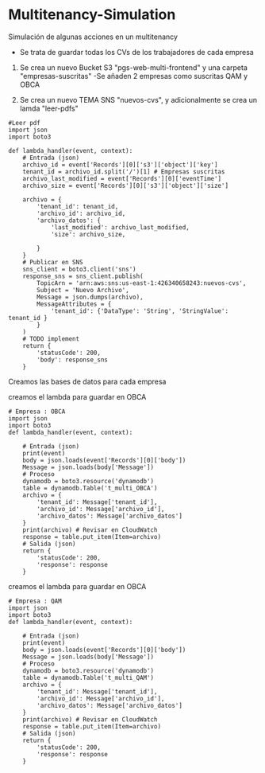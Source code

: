 # Multitenancy-Simulation
Simulación de algunas acciones en un multitenancy

- Se trata de guardar todas los CVs de los trabajadores de cada empresa

1) Se crea un nuevo Bucket S3 "pgs-web-multi-frontend" y una carpeta
 "empresas-suscritas" 
 -Se añaden 2 empresas como suscritas QAM y OBCA

2) Se crea un nuevo TEMA SNS "nuevos-cvs",  y adicionalmente se crea un lamda "leer-pdfs" 
 
```
#Leer pdf
import json
import boto3

def lambda_handler(event, context):
    # Entrada (json)
    archivo_id = event['Records'][0]['s3']['object']['key']
    tenant_id = archivo_id.split('/')[1] # Empresas suscritas
    archivo_last_modified = event['Records'][0]['eventTime']
    archivo_size = event['Records'][0]['s3']['object']['size']
    
    archivo = {
        'tenant_id': tenant_id,
        'archivo_id': archivo_id,
        'archivo_datos': {
            'last_modified': archivo_last_modified,
            'size': archivo_size,
            
        }    
    }
    # Publicar en SNS
    sns_client = boto3.client('sns')
    response_sns = sns_client.publish(
        TopicArn = 'arn:aws:sns:us-east-1:426340658243:nuevos-cvs',
        Subject = 'Nuevo Archivo',
        Message = json.dumps(archivo),
        MessageAttributes = {
            'tenant_id': {'DataType': 'String', 'StringValue': tenant_id }
        }
    )    
    # TODO implement
    return {
        'statusCode': 200,
        'body': response_sns
    }
```



Creamos las bases de datos para cada empresa 



creamos el lambda para guardar en OBCA

```
# Empresa : OBCA
import json
import boto3
def lambda_handler(event, context):
    
    # Entrada (json)
    print(event)
    body = json.loads(event['Records'][0]['body'])
    Message = json.loads(body['Message'])
    # Proceso
    dynamodb = boto3.resource('dynamodb')
    table = dynamodb.Table('t_multi_OBCA')
    archivo = {
        'tenant_id': Message['tenant_id'],
        'archivo_id': Message['archivo_id'],
        'archivo_datos': Message['archivo_datos']
    }
    print(archivo) # Revisar en CloudWatch
    response = table.put_item(Item=archivo)
    # Salida (json)
    return {
        'statusCode': 200,
        'response': response
    }
```

creamos el lambda para guardar en OBCA

```
# Empresa : QAM
import json
import boto3
def lambda_handler(event, context):
    
    # Entrada (json)
    print(event)
    body = json.loads(event['Records'][0]['body'])
    Message = json.loads(body['Message'])
    # Proceso
    dynamodb = boto3.resource('dynamodb')
    table = dynamodb.Table('t_multi_QAM')
    archivo = {
        'tenant_id': Message['tenant_id'],
        'archivo_id': Message['archivo_id'],
        'archivo_datos': Message['archivo_datos']
    }
    print(archivo) # Revisar en CloudWatch
    response = table.put_item(Item=archivo)
    # Salida (json)
    return {
        'statusCode': 200,
        'response': response
    }
```


